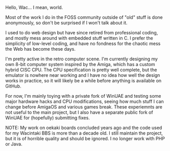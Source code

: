Hello, Wac... I mean, world.  

Most of the work I do in the FOSS community outside of "old" stuff is done
anonymously, so don't be surprised if I won't talk about it.

I used to do web design but have since retired from professional coding, and mostly
mess around with embedded stuff written in C.  I prefer the simplicity of low-level
coding, and have no fondness for the chaotic mess the Web has become these days.

I'm pretty active in the retro computer scene.  I'm currently designing my own 8-bit
computer system inspired by the Amiga, which has a custom hybrid CISC CPU.  The CPU
specification is pretty well complete, but the emulator is nowhere near working and
I have no idea how well the design works in practice, so it will likely be a while
before anything is available on GitHub.

For now, I'm mainly toying with a private fork of WinUAE and testing some major
hardware hacks and CPU modifications, seeing how much stuff I can change before
AmigaOS and various games break.  These experiemnts are not useful to the main
project, but I also have a separate public fork of WinUAE for (hopefully)
submitting fixes.

NOTE: My work on oekaki boards concluded years ago and the code used for my
Wacintaki BBS is more than a decade old.  I still maintain the project, but it
is of horrible quality and should be ignored.  I no longer work with PHP or Java.

